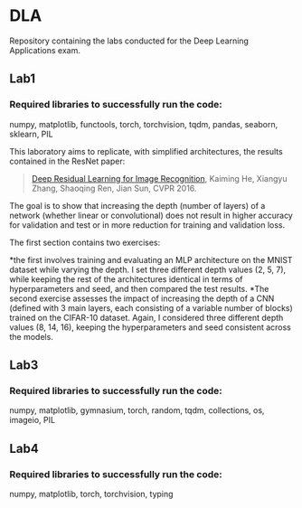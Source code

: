 # DLA
Repository containing the labs conducted for the Deep Learning Applications exam.
## Lab1
### Required libraries to successfully run the code:
numpy, matplotlib, functools, torch, torchvision, tqdm, pandas, seaborn, sklearn, PIL

This laboratory aims to replicate, with simplified architectures, the results contained in the ResNet paper:

> [Deep Residual Learning for Image Recognition](https://arxiv.org/abs/1512.03385), Kaiming He, Xiangyu Zhang, Shaoqing Ren, Jian Sun, CVPR 2016.

The goal is to show that increasing the depth (number of layers) of a network (whether linear or convolutional) does not result in higher accuracy for validation and test or in more reduction for training and validation loss.

The first section contains two exercises: 

*the first involves training and evaluating an MLP architecture on the MNIST dataset while varying the depth. I set three different depth values (2, 5, 7), while keeping the rest of the architectures identical in terms of hyperparameters and seed, and then compared the test results. 
*The second exercise assesses the impact of increasing the depth of a CNN (defined with 3 main layers, each consisting of a variable number of blocks) trained on the CIFAR-10 dataset. Again, I considered three different depth values (8, 14, 16), keeping the hyperparameters and seed consistent across the models.

## Lab3
### Required libraries to successfully run the code:
numpy, matplotlib, gymnasium, torch, random, tqdm, collections, os, imageio, PIL

## Lab4
### Required libraries to successfully run the code:
numpy, matplotlib, torch, torchvision, typing
